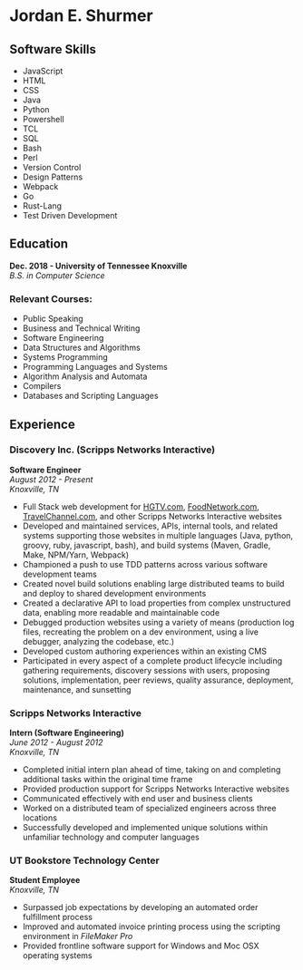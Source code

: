 Jordan E. Shurmer
=================

Software Skills
---------------

* JavaScript
* HTML
* CSS
* Java
* Python
* Powershell
* TCL
* SQL
* Bash
* Perl
* Version Control
* Design Patterns
* Webpack
* Go
* Rust-Lang
* Test Driven Development

Education
---------

**Dec. 2018 - University of Tennessee Knoxville**<br>
_B.S. in Computer Science_

### Relevant Courses:

* Public Speaking
* Business and Technical Writing
* Software Engineering
* Data Structures and Algorithms
* Systems Programming
* Programming Languages and Systems
* Algorithm Analysis and Automata
* Compilers
* Databases and Scripting Languages

Experience
-----------

### Discovery Inc. (Scripps Networks Interactive)

**Software Engineer**<br>
_August 2012 - Present_<br>
_Knoxville, TN_<br>

* Full Stack web development for [HGTV.com](https://www.hgtv.com/), [FoodNetwork.com](https://www.foodnetwork.com/), [TravelChannel.com](https://www.travelchannel.com/), and other Scripps Networks Interactive websites
* Developed and maintained services, APIs, internal tools, and related systems supporting those websites in multiple languages (Java, python, groovy, ruby, javascript, bash), and build systems (Maven, Gradle, Make, NPM/Yarn, Webpack)
* Championed a push to use TDD patterns across various software development teams
* Created novel build solutions enabling large distributed teams to build and deploy to shared development environments
* Created a declarative API to load properties from complex unstructured data, enabling more readable and maintainable code
* Debugged production websites using a variety of means (production log files, recreating the problem on a dev environment, using a live debugger, analyzing the codebase, etc.)
* Developed custom authoring experiences within an existing CMS
* Participated in every aspect of a complete product lifecycle including gathering requirements, discovery sessions with users, proposing solutions, implementation, peer reviews, quality assurance, deployment, maintenance, and sunsetting

### Scripps Networks Interactive

**Intern (Software Engineering)**<br>
_June 2012 - August 2012_<br>
_Knoxville, TN_

* Completed initial intern plan ahead of time, taking on and completing additional tasks within the original time frame
* Provided production support for Scripps Networks Interactive websites
* Communicated effectively with end user and business clients
* Worked on a distributed team of specialized engineers across three locations
* Successfully developed and implemented unique solutions within unfamiliar technology and computer languages

### UT Bookstore Technology Center

**Student Employee**<br>
_Knoxville, TN_

* Surpassed job expectations by developing an automated order fulfillment process
* Improved and automated invoice printing process using the scripting environment in _FileMaker Pro_
* Provided frontline software support for Windows and Moc OSX operating systems

